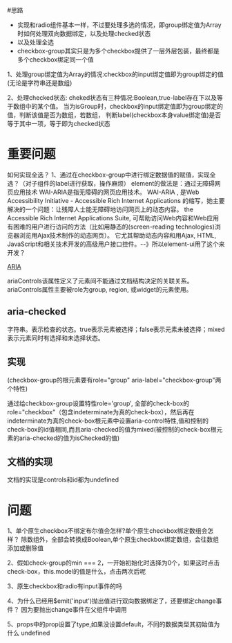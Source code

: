 #思路
- 实现和radio组件基本一样，不过要处理多选的情况，即group绑定值为Array时如何处理双向数据绑定，以及处理checked状态
- 以及处理全选
- checkbox-group其实只是为多个checkbox提供了一层外层包装，最终都是多个checkbox绑定同一个值

1、处理group绑定值为Array的情况:checkbox的input绑定值即为group绑定的值(无论是字符串还是数组)

2、处理checked状态: cheked状态有三种情况:Boolean,true-label存在下以及等于数组中的某个值。
当为isGroup时，checkbox的input绑定值即为group绑定的值，判断该值是否为数组，若数组，
判断label(checkbox本身value绑定值)是否等于其中一项，等于即为checked状态

# 重要问题
如何实现全选？
1、通过在checkbox-group中进行绑定数据值的赋值，实现全选？（对子组件的label进行获取，操作麻烦）
element的做法是：通过无障碍网页应用技术
WAI-ARIA是指无障碍的网页应用技术。
WAI-ARIA , 是Web Accessibility Initiative - Accessible Rich Internet Applications 的缩写，她主要解决的一个问题：让残障人士能无障碍地访问网页上的动态内容。
the Accessible Rich Internet Applications Suite, 可帮助访问Web内容和Web应用有困难的用户进行访问的方法（比如用静态的(screen-reading technologies)浏览器浏览用Ajax技术制作的动态网页）。
它尤其帮助动态内容和用Ajax, HTML, JavaScript和相关技术开发的高级用户接口控件。--》所以element-ui用了这个来开发？

[ARIA](http://www.zhangxinxu.com/wordpress/2012/03/wai-aria-无障碍阅读/)

ariaControls该属性定义了元素间不能通过文档结构决定的关联关系。ariaControls属性主要被role为group, region, 或widget的元素使用。

## aria-checked
字符串。表示检查的状态。true表示元素被选择；false表示元素未被选择；mixed表示元素同时有选择和未选择状态。

## 实现
(checkbox-group的根元素要有role="group" aria-label="checkbox-group"两个特性)

通过给checkbox-group设置特性role='group', 全部的check-box的role="checkbox"（包含indeterminate为真的check-box），然后再在indeterminate为真的check-box根元素中设置aria-control特性,值和控制的check-box的id值相同,而且aria-checked的值为mixed(被控制的check-box根元素的aria-checked的值为isChecked的值)

## 文档的实现
文档的实现是controls和id都为undefined

# 问题
1、单个原生checkbox不绑定布尔值会怎样?单个原生checkbox绑定数组会怎样？
除数组外，全部会转换成Boolean,单个原生checkbox绑定数组，会往数组添加或删除值

2、假如check-group的min === 2，一开始初始化时选择为0个，如果这时点击check-box，this.model的值是什么，点击两次后呢

3、原生checkbox和radio有input事件的吗

4、为什么已经用$emit('input')抛出值进行双向数据绑定了，还要绑定change事件？
因为要抛出change事件在父组件中调用

5、props中的prop设置了type,如果没设置default，不同的数据类型其初始值为什么
undefined